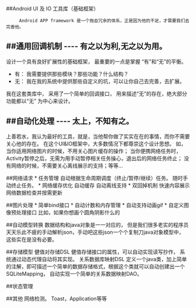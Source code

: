 ##Android UI 及 IO 工具库（基础框架）

         Android APP framework 是一个拖沓冗余的体系，正是因为他的不足，才需要我们去完善他。

	
##通用回调机制
	---- 有之以为利,无之以为用。
----
设计一个具有良好扩展性的基础框架， 最重要的一点是掌握 “有”和“无”的平衡。
 * 有： 我需要提供那些模块？那些功能？什么结构？	
 * 无： 我在我的系统中提供那些自定义的坑，可以让你自己去完善，去扩展。

我在这套类库中， 采用了一个简单的回调接口， 用来描述“无”的存在，绝大部分功能都以“无” 为中心来设计。


##自动化处理
	---- 太上，不知有之。
----
上善若水，我认为最好的工具，就是，当他帮你做了实实在在的事情，而你不需要关心他的存在。
在这个UI&IO框架中，大多数情况下都尊崇这个设计思想。
如，当你适用网络图片的时候，不用关心图片缓存的操作；
  当你便携网络任务时，Activity暂停之后，无需为用手动暂停相关任务操心，退出后的网络任务终止；
  没有网络的时候，不需要关心离线展示的支持；等等...

##网络请求
	* 任务管理
		自动根据生命周期调度（终止/暂停/继续）任务。
		随时手动终止任务。
	* 网络缓存优化
		自动缓存
		自动离线支持
	* 双回掉机制
		快速内容展示
		网络数据检查并按需更新

##图片处理
	* 简单bind接口
	* 自动计数和内存管理
	* 自动支持动画gif
	* 自定义图像预处理接口
		比如，如果你想画个圆角阴影什么的

##自动模型转换
	数据结构和java对象是一一对应的， 但是我们很多老实的程序员天天乐此不疲的手动解析json，手动吧这些json一个个复制刀java对象模型中， 这些实在是没有必要。

##存储模型
	健值对存储DSL
		健值存储接口的属性，可以自动实现读写抄作， 系统通过动态代理自动将其实现。
	关系数据库映射DSL
		定义一个java类，加上简单的注解，即可描述一个简单的数据存储格式，根据这个类就可以自动创建出一个SQLiteMapping， 自动实现一个简单的关系数据映射DAO。

##状态管理
	
##其他
	网络检测。
	Toast，Application等等


